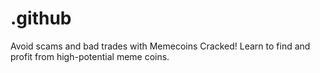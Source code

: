 # .github
Avoid scams and bad trades with Memecoins Cracked! Learn to find and profit from high-potential meme coins.
